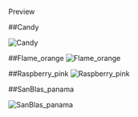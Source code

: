 Preview

##Candy

![Candy](https://github.com/yeswaraditya/Wallpapers/assets/127137185/5dc3eeaf-39fb-4b80-bbf1-259067b54ae0)

##Flame_orange
![Flame_orange](https://github.com/yeswaraditya/Wallpapers/assets/127137185/16e9d600-2695-4b48-94c4-2f8098b2c5bf)

##Raspberry_pink
![Raspberry_pink](https://github.com/yeswaraditya/Wallpapers/assets/127137185/ae7abc3e-5bb5-40cc-83df-3a2d8468aa71)

##SanBlas_panama

![SanBlas_panama](https://github.com/yeswaraditya/Wallpapers/assets/127137185/4c39a58c-d78a-4c3a-a8c3-e2b1a00351d0)
